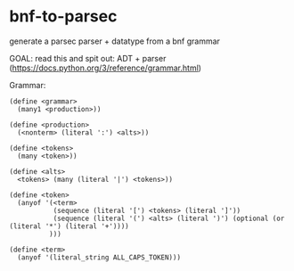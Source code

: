 # bnf-to-parsec
generate a parsec parser + datatype from a bnf grammar


GOAL: read this and spit out: ADT + parser (https://docs.python.org/3/reference/grammar.html)


Grammar: 

```
(define <grammar>
  (many1 <production>))
  
(define <production>
  (<nonterm> (literal ':') <alts>))

(define <tokens> 
  (many <token>))

(define <alts>
  <tokens> (many (literal '|') <tokens>))
  
(define <token>
  (anyof '(<term>
           (sequence (literal '[') <tokens> (literal ']'))
           (sequence (literal '(') <alts> (literal ')') (optional (or (literal '*') (literal '+'))))
          )))
  
(define <term>
  (anyof '(literal_string ALL_CAPS_TOKEN)))
```
